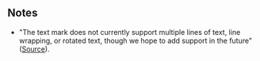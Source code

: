 ## Notes

- "The text mark does not currently support multiple lines of text, line wrapping, or rotated text, though we hope to add support in the future" ([Source](https://observablehq.com/@observablehq/plot-text)).
